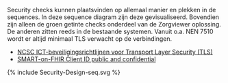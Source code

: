 Security checks kunnen plaatsvinden op allemaal manier en plekken in de sequences. In deze sequence diagram zijn deze gevisualiseerd. Bovendien zijn alleen de groen getinte checks onderdeel van de Zorgviewer oplossing. De anderen zitten reeds in de bestaande systemen.
Vanuit o.a. NEN 7510 wordt er altijd minimaal TLS verwacht op de verbindingen.
* [NCSC ICT-beveiligingsrichtlijnen voor Transport Layer Security (TLS)](https://www.ncsc.nl/documenten/publicaties/2021/januari/19/ict-beveiligingsrichtlijnen-voor-transport-layer-security-2.1)
* [SMART-on-FHIR Client ID public and confidential](http://hl7.org/fhir/smart-app-launch/1.0.0/#support-for-public-and-confidential-apps)

<div>
{% include Security-Design-seq.svg %}
</div>